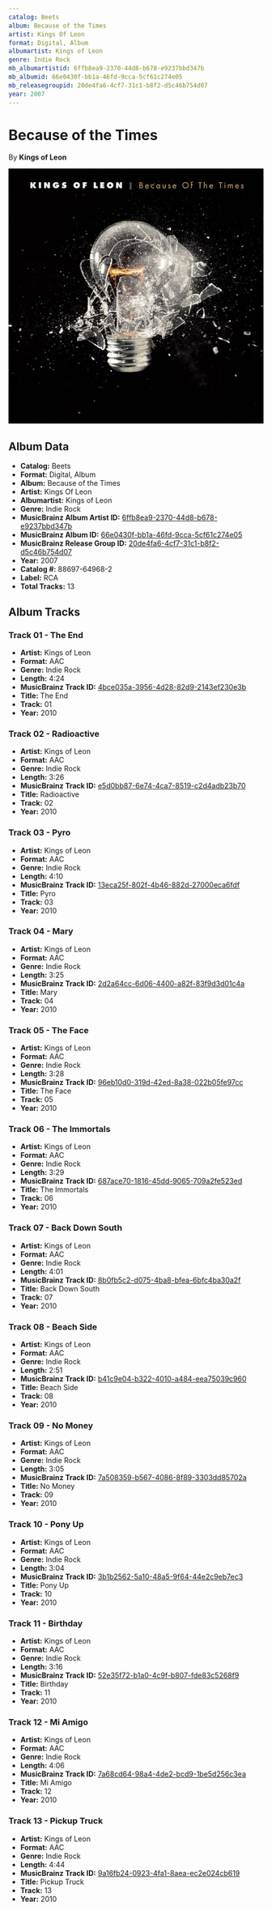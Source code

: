 ```yaml
---
catalog: Beets
album: Because of the Times
artist: Kings Of Leon
format: Digital, Album
albumartist: Kings of Leon
genre: Indie Rock
mb_albumartistid: 6ffb8ea9-2370-44d8-b678-e9237bbd347b
mb_albumid: 66e0430f-bb1a-46fd-9cca-5cf61c274e05
mb_releasegroupid: 20de4fa6-4cf7-31c1-b8f2-d5c46b754d07
year: 2007
---
```


# Because of the Times

By **Kings of Leon**

![](../../assets/beetscovers/Kings_Of_Leon-Because_of_the_Times.jpg)

## Album Data

- **Catalog:** Beets
- **Format:** Digital, Album
- **Album:** Because of the Times
- **Artist:** Kings Of Leon
- **Albumartist:** Kings of Leon
- **Genre:** Indie Rock
- **MusicBrainz Album Artist ID:** [6ffb8ea9-2370-44d8-b678-e9237bbd347b](https://musicbrainz.org/artist/6ffb8ea9-2370-44d8-b678-e9237bbd347b)
- **MusicBrainz Album ID:** [66e0430f-bb1a-46fd-9cca-5cf61c274e05](https://musicbrainz.org/release/66e0430f-bb1a-46fd-9cca-5cf61c274e05)
- **MusicBrainz Release Group ID:** [20de4fa6-4cf7-31c1-b8f2-d5c46b754d07](https://musicbrainz.org/release-group/20de4fa6-4cf7-31c1-b8f2-d5c46b754d07)
- **Year:** 2007
- **Catalog #:** 88697-64968-2
- **Label:** RCA
- **Total Tracks:** 13

## Album Tracks

### Track 01 - The End

- **Artist:** Kings of Leon
- **Format:** AAC
- **Genre:** Indie Rock
- **Length:** 4:24
- **MusicBrainz Track ID:** [4bce035a-3956-4d28-82d9-2143ef230e3b](https://musicbrainz.org/recording/4bce035a-3956-4d28-82d9-2143ef230e3b)
- **Title:** The End
- **Track:** 01
- **Year:** 2010

### Track 02 - Radioactive

- **Artist:** Kings of Leon
- **Format:** AAC
- **Genre:** Indie Rock
- **Length:** 3:26
- **MusicBrainz Track ID:** [e5d0bb87-6e74-4ca7-8519-c2d4adb23b70](https://musicbrainz.org/recording/e5d0bb87-6e74-4ca7-8519-c2d4adb23b70)
- **Title:** Radioactive
- **Track:** 02
- **Year:** 2010

### Track 03 - Pyro

- **Artist:** Kings of Leon
- **Format:** AAC
- **Genre:** Indie Rock
- **Length:** 4:10
- **MusicBrainz Track ID:** [13eca25f-802f-4b46-882d-27000eca6fdf](https://musicbrainz.org/recording/13eca25f-802f-4b46-882d-27000eca6fdf)
- **Title:** Pyro
- **Track:** 03
- **Year:** 2010

### Track 04 - Mary

- **Artist:** Kings of Leon
- **Format:** AAC
- **Genre:** Indie Rock
- **Length:** 3:25
- **MusicBrainz Track ID:** [2d2a64cc-6d06-4400-a82f-83f9d3d01c4a](https://musicbrainz.org/recording/2d2a64cc-6d06-4400-a82f-83f9d3d01c4a)
- **Title:** Mary
- **Track:** 04
- **Year:** 2010

### Track 05 - The Face

- **Artist:** Kings of Leon
- **Format:** AAC
- **Genre:** Indie Rock
- **Length:** 3:28
- **MusicBrainz Track ID:** [96eb10d0-319d-42ed-8a38-022b05fe97cc](https://musicbrainz.org/recording/96eb10d0-319d-42ed-8a38-022b05fe97cc)
- **Title:** The Face
- **Track:** 05
- **Year:** 2010

### Track 06 - The Immortals

- **Artist:** Kings of Leon
- **Format:** AAC
- **Genre:** Indie Rock
- **Length:** 3:29
- **MusicBrainz Track ID:** [687ace70-1816-45dd-9065-709a2fe523ed](https://musicbrainz.org/recording/687ace70-1816-45dd-9065-709a2fe523ed)
- **Title:** The Immortals
- **Track:** 06
- **Year:** 2010

### Track 07 - Back Down South

- **Artist:** Kings of Leon
- **Format:** AAC
- **Genre:** Indie Rock
- **Length:** 4:01
- **MusicBrainz Track ID:** [8b0fb5c2-d075-4ba8-bfea-6bfc4ba30a2f](https://musicbrainz.org/recording/8b0fb5c2-d075-4ba8-bfea-6bfc4ba30a2f)
- **Title:** Back Down South
- **Track:** 07
- **Year:** 2010

### Track 08 - Beach Side

- **Artist:** Kings of Leon
- **Format:** AAC
- **Genre:** Indie Rock
- **Length:** 2:51
- **MusicBrainz Track ID:** [b41c9e04-b322-4010-a484-eea75039c960](https://musicbrainz.org/recording/b41c9e04-b322-4010-a484-eea75039c960)
- **Title:** Beach Side
- **Track:** 08
- **Year:** 2010

### Track 09 - No Money

- **Artist:** Kings of Leon
- **Format:** AAC
- **Genre:** Indie Rock
- **Length:** 3:05
- **MusicBrainz Track ID:** [7a508359-b567-4086-8f89-3303dd85702a](https://musicbrainz.org/recording/7a508359-b567-4086-8f89-3303dd85702a)
- **Title:** No Money
- **Track:** 09
- **Year:** 2010

### Track 10 - Pony Up

- **Artist:** Kings of Leon
- **Format:** AAC
- **Genre:** Indie Rock
- **Length:** 3:04
- **MusicBrainz Track ID:** [3b1b2562-5a10-48a5-9f64-44e2c9eb7ec3](https://musicbrainz.org/recording/3b1b2562-5a10-48a5-9f64-44e2c9eb7ec3)
- **Title:** Pony Up
- **Track:** 10
- **Year:** 2010

### Track 11 - Birthday

- **Artist:** Kings of Leon
- **Format:** AAC
- **Genre:** Indie Rock
- **Length:** 3:16
- **MusicBrainz Track ID:** [52e35f72-b1a0-4c9f-b807-fde83c5268f9](https://musicbrainz.org/recording/52e35f72-b1a0-4c9f-b807-fde83c5268f9)
- **Title:** Birthday
- **Track:** 11
- **Year:** 2010

### Track 12 - Mi Amigo

- **Artist:** Kings of Leon
- **Format:** AAC
- **Genre:** Indie Rock
- **Length:** 4:06
- **MusicBrainz Track ID:** [7a68cd64-98a4-4de2-bcd9-1be5d256c3ea](https://musicbrainz.org/recording/7a68cd64-98a4-4de2-bcd9-1be5d256c3ea)
- **Title:** Mi Amigo
- **Track:** 12
- **Year:** 2010

### Track 13 - Pickup Truck

- **Artist:** Kings of Leon
- **Format:** AAC
- **Genre:** Indie Rock
- **Length:** 4:44
- **MusicBrainz Track ID:** [9a16fb24-0923-4fa1-8aea-ec2e024cb619](https://musicbrainz.org/recording/9a16fb24-0923-4fa1-8aea-ec2e024cb619)
- **Title:** Pickup Truck
- **Track:** 13
- **Year:** 2010

